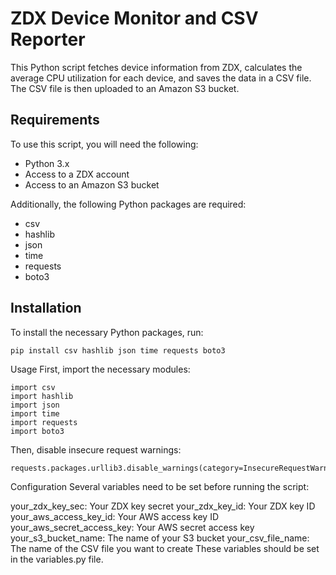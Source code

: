 # ZDX Device Monitor and CSV Reporter

This Python script fetches device information from ZDX, calculates the average CPU utilization for each device, and saves the data in a CSV file. The CSV file is then uploaded to an Amazon S3 bucket.

## Requirements

To use this script, you will need the following:

- Python 3.x
- Access to a ZDX account
- Access to an Amazon S3 bucket

Additionally, the following Python packages are required:

- csv
- hashlib
- json
- time
- requests
- boto3

## Installation

To install the necessary Python packages, run:

```shell
pip install csv hashlib json time requests boto3
```

Usage
First, import the necessary modules:

```
import csv
import hashlib
import json
import time
import requests
import boto3
```
Then, disable insecure request warnings:
```
requests.packages.urllib3.disable_warnings(category=InsecureRequestWarning)
```
Configuration
Several variables need to be set before running the script:

your_zdx_key_sec: Your ZDX key secret
your_zdx_key_id: Your ZDX key ID
your_aws_access_key_id: Your AWS access key ID
your_aws_secret_access_key: Your AWS secret access key
your_s3_bucket_name: The name of your S3 bucket
your_csv_file_name: The name of the CSV file you want to create
These variables should be set in the variables.py file.
